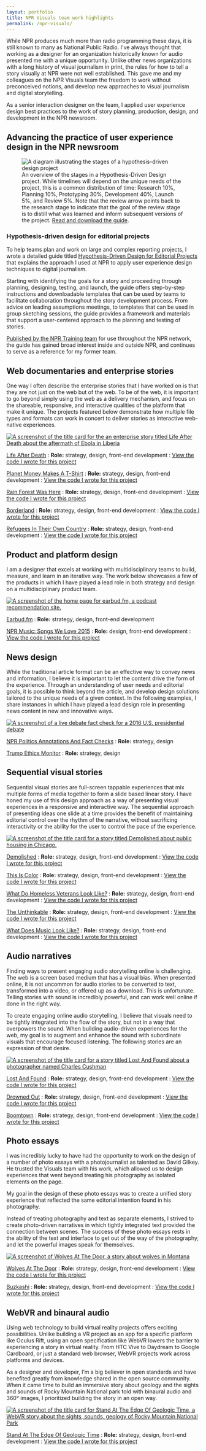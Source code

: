 ```yaml
---
layout: portfolio
title: NPR Visuals team work highlights
permalink: /npr-visuals/
---
```


While NPR produces much more than radio programming these days, it is still known to many as National Public Radio. I've always thought that working as a designer for an organization historically known for audio presented me with a unique opportunity. Unlike other news organizations with a long history of visual journalism in print, the rules for how to tell a story visually at NPR were not well established. This gave me and my colleagues on the NPR Visuals team the freedom to work without preconceived notions, and develop new approaches to visual journalism and digital storytelling.

As a senior interaction designer on the team, I applied user experience design best practices to the work of story planning, production, design, and development in the NPR newsroom.

## Advancing the practice of user experience design in the NPR newsroom

<figure class="thumbnail-full">
<img src="/assets/images/npr-hdd.png" alt="A diagram illustrating the stages of a hypothesis-driven design project">
<figcaption >
An overview of the stages in a Hypothesis-Driven Design project. While timelines will depend on the unique needs of the project, this is a common distribution of time: Research 10%, Planning 10%, Prototyping 30%, Development 40%, Launch 5%, and Review 5%. Note that the review arrow points back to the research stage to indicate that the goal of the review stage is to distill what was learned and inform subsequent versions of the project. <a href="https://n.pr/hdd">Read and download the guide</a>.
</figcaption>
</figure>


### Hypothesis-driven design for editorial projects

To help teams plan and work on large and complex reporting projects, I wrote a detailed guide titled [Hypothesis-Driven Design for Editorial Projects](https://n.pr/hdd) that explains the approach I used at NPR to apply user experience design techniques to digital journalism.


Starting with identifying the goals for a story and proceeding through planning, designing, testing, and launch, the guide offers step-by-step instructions and downloadable templates that can be used by teams to facilitate collaboration throughout the story development process. From advice on leading assumptions meetings, to templates that can be used in group sketching sessions, the guide provides a framework and materials that support a user-centered approach to the planning and testing of stories.

[Published by the NPR Training team](https://training.npr.org/2018/06/25/take-our-playbook-nprs-guide-to-building-immersive-storytelling-projects/) for use throughout the NPR network, the guide has gained broad interest inside and outside NPR, and continues to serve as a reference for my former team. 

## Web documentaries and enterprise stories

One way I often describe the enterprise stories that I have worked on is that they are not just on the web but of the web. To be of the web, it is important to go beyond simply using the web as a delivery mechanism, and focus on the shareable, responsive, and interactive qualities of the platform that make it unique. The projects featured below demonstrate how multiple file types and formats can work in concert to deliver stories as interactive web-native experiences.

[<img src="/assets/images/npr-ebola.png" alt="A screenshot of the title card for the an enterprise story titled Life After Death about the aftermath of Ebola in Liberia">](https://apps.npr.org/life-after-death/)


[Life After Death](https://apps.npr.org/life-after-death/)
: **Role:** strategy, design, front-end development
: [View the code I wrote for this project](https://github.com/nprapps/barkedu)

[Planet Money Makes A T-Shirt](https://apps.npr.org/tshirt/)
: **Role:** strategy, design, front-end development
: [View the code I wrote for this project](https://github.com/nprapps/tshirt)

[Rain Forest Was Here](http://apps.npr.org/lookatthis/posts/brazil/)
: **Role:** strategy, design, front-end development
: [View the code I wrote for this project](https://github.com/nprapps/lookatthis/tree/master/posts/brazil)

[Borderland](https://apps.npr.org/borderland/)
: **Role:** strategy, design, front-end development
: [View the code I wrote for this project](https://github.com/nprapps/borders-map)

[Refugees In Their Own Country](https://apps.npr.org/idp-georgia/irakli.html)
: **Role:** strategy, design, front-end development
: [View the code I wrote for this project](https://github.com/nprapps/idp-georgia)

## Product and platform design

I am a designer that excels at working with multidisciplinary teams to build, measure, and learn in an iterative way. The work below showcases a few of the products in which I have played a lead role in both strategy and design on a multidisciplinary product team.

[<img src="/assets/images/npr-earbud.png" alt="A screenshot of the home page for earbud.fm, a podcast recommendation site.">](http://earbud.fm/)

[Earbud.fm](http://earbud.fm/)
: **Role:** strategy, design, front-end development

[NPR Music: Songs We Love 2015](https://apps.npr.org/best-songs-2015/)
: **Role:** design, front-end development
: [View the code I wrote for this project](https://github.com/nprapps/bestsongs15/)


## News design

While the traditional article format can be an effective way to convey news and information, I believe it is important to let the content drive the form of the experience. Through an understanding of user needs and editorial goals, it is possible to think beyond the article, and develop design solutions tailored to the unique needs of a given context. In the following examples, I share instances in which I have played a lead design role in presenting news content in new and innovative ways.

[<img src="/assets/images/npr-fact-check.jpg" alt="A screenshot of a live debate fact check for a 2016 U.S. presidential debate">](http://www.npr.org/2016/10/19/498293478/fact-check-trump-and-clinton-s-final-presidential-debate)

[NPR Politics Annotations And Fact Checks](http://www.npr.org/2016/10/19/498293478/fact-check-trump-and-clinton-s-final-presidential-debate)
: **Role:** strategy, design

[Trump Ethics Monitor](http://www.npr.org/2017/02/17/513724796/trump-ethics-monitor-has-the-president-kept-his-promises)
: **Role:** strategy, design

## Sequential visual stories

Sequential visual stories are full-screen tappable experiences that mix multiple forms of media together to form a slide based linear story. I have honed my use of this design approach as a way of presenting visual experiences in a responsive and interactive way. The sequential approach of presenting ideas one slide at a time provides the benefit of maintaining editorial control over the rhythm of the narrative, without sacrificing interactivity or the ability for the user to control the pace of the experience.

[<img src="/assets/images/npr-demolished.jpg" alt="A screenshot of the title card for a story titled Demolished about public housing in Chicago.">](https://apps.npr.org/lookatthis/posts/publichousing/)

[Demolished](https://apps.npr.org/lookatthis/posts/publichousing/)
: **Role:** strategy, design, front-end development
: [View the code I wrote for this project](https://github.com/nprapps/lookatthis/tree/master/posts/patricia-evans)

[This Is Color](https://apps.npr.org/lookatthis/posts/colors/)
: **Role:** strategy, design, front-end development
: [View the code I wrote for this project](https://github.com/nprapps/lookatthis/tree/master/posts/colors)

[What Do Homeless Veterans Look Like?](https://apps.npr.org/lookatthis/posts/veterans/)
: **Role:** strategy, design, front-end development
: [View the code I wrote for this project](https://github.com/nprapps/lookatthis/tree/master/posts/veterans)

[The Unthinkable](https://apps.npr.org/lookatthis/posts/yemen/)
: **Role:** strategy, design, front-end development
: [View the code I wrote for this project](https://github.com/nprapps/lookatthis/tree/master/posts/yemen)

[What Does Music Look Like?](https://apps.npr.org/lookatthis/posts/album-art/)
: **Role:** strategy, design, front-end development
: [View the code I wrote for this project](https://github.com/nprapps/lookatthis/tree/master/posts/new-music)

## Audio narratives

Finding ways to present engaging audio storytelling online is challenging. The web is a screen based medium that has a visual bias. When presented online, it is not uncommon for audio stories to be converted to text, transformed into a video, or offered up as a download. This is unfortunate. Telling stories with sound is incredibly powerful, and can work well online if done in the right way.

To create engaging online audio storytelling, I believe that visuals need to be tightly integrated into the flow of the story, but not in a way that overpowers the sound. When building audio-driven experiences for the web, my goal is to augment and enhance the sound with subordinate visuals that encourage focused listening. The following stories are an expression of that desire.

[<img src="/assets/images/npr-cushman.jpg" alt="A screenshot of the title card for a story titled Lost And Found about a photographer named Charles Cushman">](https://apps.npr.org/cushman-lost-and-found)

[Lost And Found](https://apps.npr.org/cushman-lost-and-found)
: **Role:** strategy, design, front-end development
: [View the code I wrote for this project](https://github.com/npr/cushman)

[Drowned Out](https://apps.npr.org/lookatthis/posts/whales/)
: **Role:** strategy, design, front-end development
: [View the code I wrote for this project](https://github.com/nprapps/lookatthis/tree/master/posts/chris-clark)

[Boomtown](https://stateimpact.npr.org/pennsylvania/boomtown/)
: **Role:** strategy, design, front-end development
: [View the code I wrote for this project](https://github.com/stateimpact/boomtown)

## Photo essays

I was incredibly lucky to have had the opportunity to work on the design of a number of photo essays with a photojournalist as talented as David Gilkey. He trusted the Visuals team with his work, which allowed us to design experiences that went beyond treating his photography as isolated elements on the page.

My goal in the design of these photo essays was to create a unified story experience that reflected the same editorial intention found in his photography.

Instead of treating photography and text as separate elements, I strived to create photo-driven narratives in which tightly integrated text provided the connection between scenes. The success of these photo essays rests in the ability of the text and interface to get out of the way of the photography, and let the powerful images speak for themselves.

[<img src="/assets/images/npr-wolves.jpg" alt="A screenshot of Wolves At The Door, a story about wolves in Montana">](http://apps.npr.org/wolves/)

[Wolves At The Door](http://apps.npr.org/wolves/)
: **Role:** strategy, design, front-end development
: [View the code I wrote for this project](https://github.com/nprapps/wolves)

[Buzkashi](https://apps.npr.org/buzkashi/)
: **Role:** strategy, design, front-end development
: [View the code I wrote for this project](https://github.com/nprapps/buzkashi)

## WebVR and binaural audio

Using web technology to build virtual reality projects offers exciting possibilities. Unlike building a VR project as an app for a specific platform like Oculus Rift, using an open specification like WebVR lowers the barrier to experiencing a story in virtual reality. From HTC Vive to Daydream to Google Cardboard, or just a standard web browser, WebVR projects work across platforms and devices.

As a designer and developer, I’m a big believer in open standards and have benefited greatly from knowledge shared in the open source community. When it came time to build an immersive story about geology and the sights and sounds of Rocky Mountain National park told with binaural audio and 360° images, I prioritized building the story in an open way.

[<img src="/assets/images/npr-rocky.jpg" alt="A screenshot of the title card for Stand At The Edge Of Geologic Time, a WebVR story about the sights, sounds, geology of Rocky Mountain National Park">](http://apps.npr.org/rockymountain-vr/)

[Stand At The Edge Of Geologic Time](http://apps.npr.org/rockymountain-vr/)
: **Role:** strategy, design, front-end development
: [View the code I wrote for this project](https://github.com/nprapps/rockymountain)